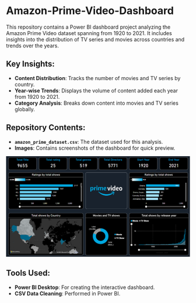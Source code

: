 # Amazon-Prime-Video-Dashboard
This repository contains a Power BI dashboard project analyzing the Amazon Prime Video dataset spanning from 1920 to 2021. It includes insights into the distribution of TV series and movies across countries and trends over the years.
## Key Insights:
- **Content Distribution**: Tracks the number of movies and TV series by country.
- **Year-wise Trends**: Displays the volume of content added each year from 1920 to 2021.
- **Category Analysis**: Breaks down content into movies and TV series globally.

## Repository Contents:
- **`amazon_prime_dataset.csv`**: The dataset used for this analysis.
- **Images**: Contains screenshots of the dashboard for quick preview.


![image alt](https://github.com/KISHOR-17168/Amazon-Prime-Video-Dashboard/blob/main/Screenshot%202024-11-23%20134041.png?raw=true)


## Tools Used:
- **Power BI Desktop**: For creating the interactive dashboard.
- **CSV Data Cleaning**: Performed in Power BI.

